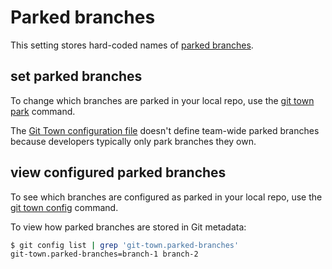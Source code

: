 # Parked branches

This setting stores hard-coded names of
[parked branches](../branch-types.md#observed-branches).

## set parked branches

To change which branches are parked in your local repo, use the
[git town park](../commands/park.md) command.

The [Git Town configuration file](../configuration-file.md) doesn't define
team-wide parked branches because developers typically only park branches they
own.

## view configured parked branches

To see which branches are configured as parked in your local repo, use the
[git town config](../commands/config.md) command.

To view how parked branches are stored in Git metadata:

```bash
$ git config list | grep 'git-town.parked-branches'
git-town.parked-branches=branch-1 branch-2
```
